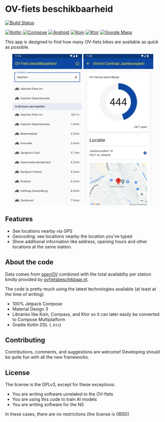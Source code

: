 # OV-fiets beschikbaarheid
[![Build Status](https://github.com/cristan/OvFietsBeschikbaarheidApp/actions/workflows/android_ci.yml/badge.svg)](https://github.com/cristan/OvFietsBeschikbaarheidApp/actions/workflows/android_ci.yml)

[![Kotlin](https://img.shields.io/badge/Kotlin-%20-blue?logo=kotlin)](http://kotlinlang.org)
[![Compose](https://img.shields.io/badge/Compose-%20-blue?logo=android)](https://developer.android.com/compose)
[![Android](https://img.shields.io/badge/Platform-Android-green)](https://developer.android.com/)
[![Koin](https://img.shields.io/badge/Koin-%20-orange?logo=koin)](https://github.com/InsertKoinIO/koin)
[![Ktor](https://img.shields.io/badge/Ktor-%20-blue?logo=kotlin)](https://ktor.io/)
[![Google Maps](https://img.shields.io/badge/Google%20Maps-%20-blue?logo=google-maps)](https://github.com/googlemaps/android-maps-compose)

This app is designed to find how many OV-fiets bikes are available as quick as possible.

<div align="center">
<img src="resources/screenshots/phone/screenshot1.png" alt="Screenshot 1" width="45%"> <img src="resources/screenshots/phone/screenshot2.png" alt="Screenshot 2" width="45%">
</div>

## Features
* See locations nearby via GPS
* Geocoding: see locations nearby the location you've typed
* Show additional information like address, opening hours and other locations at the same station.

## About the code
Data comes from [openOV](https://openov.nl) combined with the total availabilty per station kindly provided by [ovfietsbeschikbaar.nl](https://ovfietsbeschikbaar.nl/).

The code is pretty much using the latest technologies available (at least at the time of writing)
* 100% Jetpack Compose
* Material Design 3
* Libraries like Koin, Compass, and Ktor so it can later easily be converted to Compose Multiplatform
* Gradle Kotlin DSL (`.kts`)

## Contributing
Contributions, comments, and suggestions are welcome! Developing should be quite fun with all the new frameworks.

## License
The license is the GPLv3, except for these exceptions:
* You are writing software unrelated to the OV-fiets
* You are using this code to train AI models
* You are writing software for the NS

In these cases, there are no restrictions (the license is 0BSD)
